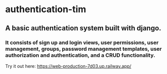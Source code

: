 # authentication-tim
## A basic authentication system built with django.
### It consists of sign up and login views, user permissions, user management, groups, password management templates, user authorization and authentication, and a CRUD functionality.
Try it out here: https://web-production-7d03.up.railway.app/
